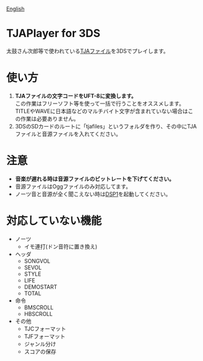 [English](README_en.md)

# TJAPlayer for 3DS

太鼓さん次郎等で使われている[TJAファイル](https://wikiwiki.jp/jiro/%E5%A4%AA%E9%BC%93%E3%81%95%E3%82%93%E6%AC%A1%E9%83%8E#h2_content_1_8)を3DSでプレイします。

# 使い方

1. **TJAファイルの文字コードをUFT-8に変換します。**<br>この作業はフリーソフト等を使って一括で行うことをオススメします。<br>TITLEやWAVEに日本語などのマルチバイト文字が含まれていない場合はこの作業は必要ありません。
2. 3DSのSDカードのルートに「tjafiles」というフォルダを作り、その中にTJAファイルと音源ファイルを入れてください。

# 注意

- **音楽が遅れる時は音源ファイルのビットレートを下げてください。**
- 音源ファイルはOggファイルのみ対応してます。
- ノーツ音と音源が全く聞こえない時は[DSP1](https://github.com/zoogie/DSP1/releases)を起動してください。

# 対応していない機能

- ノーツ
  - イモ連打(ドン音符に置き換え)
- ヘッダ
  - SONGVOL
  - SEVOL
  - STYLE
  - LIFE
  - DEMOSTART
  - TOTAL
- 命令
  - BMSCROLL
  - HBSCROLL
- その他
  - TJCフォーマット
  - TJFフォーマット
  - ジャンル分け
  - スコアの保存